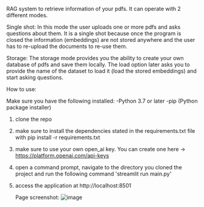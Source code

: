 RAG system to retrieve information of your pdfs. 
It can operate with 2 different modes. 

Single shot: In this mode the user uploads one or more pdfs and asks questions about them.
It is a single shot because once the program is closed the information (embeddings) are not stored anywhere
and the user has to re-upload the documents to re-use them.

Storage: The storage mode provides you the ability to create your own database of pdfs and save them locally.
The load option later asks you to provide the name of the dataset to load it (load the stored embeddings) and start asking questions.

How to use:

Make sure you have the following installed:
-Python 3.7 or later
-pip (Python package installer)

1. clone the repo
2. make sure to install the dependencies stated in the requirements.txt file with pip install -r requirements.txt
4. make sure to use your own open_ai key. You can create one here -> https://platform.openai.com/api-keys
5. open a command prompt, navigate to the directory you cloned the project and run the following command 'streamlit run main.py'
6. access the application at http://localhost:8501


   Page screenshot:
![image](https://github.com/ownedbyphysics/Chat-With-Your-PDFs/assets/48797734/0f3c850a-6364-4bb1-8445-7a1f7bedea46)

